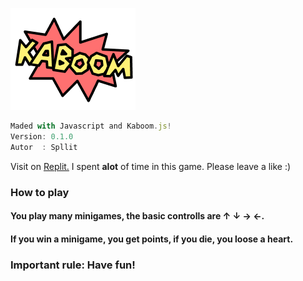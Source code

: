 ![kaboom](learn/kaboom.png)
```Javascript
Maded with Javascript and Kaboom.js!
Version: 0.1.0
Autor  : Spllit
```
Visit on [Replit.](https://replit.com/@Spllit/Halloween-Game?v=1)
I spent **alot** of time in this game.
Please leave a like :)
### How to play
#### You play many minigames, the basic controlls are ↑ ↓ → ←.
#### If you win a minigame, you get points, if you die, you loose a heart. 
### Important rule: Have fun!






